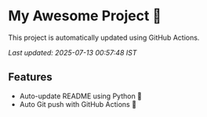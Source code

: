 # My Awesome Project 🚀

This project is automatically updated using GitHub Actions.

_Last updated: 2025-07-13 00:57:48 IST_

## Features
- Auto-update README using Python 🐍
- Auto Git push with GitHub Actions 🤖
